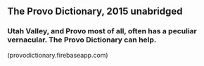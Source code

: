 ## The Provo Dictionary, 2015 unabridged
### Utah Valley, and Provo most of all, often has a peculiar vernacular. The Provo Dictionary can help.

(provodictionary.firebaseapp.com)
